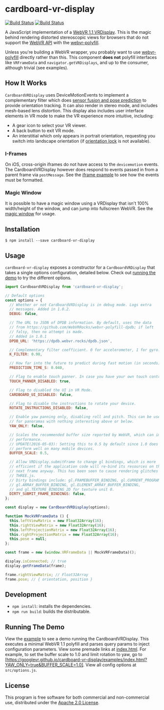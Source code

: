 # cardboard-vr-display

[![Build Status](http://img.shields.io/travis/googlevr/cardboard-vr-display.svg?style=flat-square)](https://travis-ci.org/googlevr/cardboard-vr-display)
[![Build Status](http://img.shields.io/npm/v/cardboard-vr-display.svg?style=flat-square)](https://www.npmjs.org/package/cardboard-vr-display)

A JavaScript implementation of a [WebVR 1.1 VRDisplay][VRDisplay]. This is the magic
behind rendering distorted stereoscopic views for browsers that do not support the [WebVR API]
with the [webvr-polyfill].

Unless you're building a WebVR wrapper, you probably want to use [webvr-polyfill] directly
rather than this. This component **does not** polyfill interfaces like `VRFrameData` and
`navigator.getVRDisplays`, and up to the consumer, although trivial (see examples).

## How It Works

`CardboardVRDisplay` uses DeviceMotionEvents to implement a complementary
filter which does [sensor fusion and pose prediction][fusion] to provide
orientation tracking. It can also render in stereo mode, and includes mesh-based
lens distortion. This display also includes user interface elements in VR mode
to make the VR experience more intuitive, including:

- A gear icon to select your VR viewer.
- A back button to exit VR mode.
- An interstitial which only appears in portrait orientation, requesting you switch
  into landscape orientation (if [orientation lock][ol] is not available).

[fusion]: http://smus.com/sensor-fusion-prediction-webvr/
[ol]: https://www.w3.org/TR/screen-orientation/

### I-Frames

On iOS, cross-origin iframes do not have access to the `devicemotion` events. The CardboardVRDisplay however
does respond to events passed in from a parent frame via `postMessage`. See the [iframe example][iframe-example] to see how the events must be formatted.

### Magic Window

It is possible to have a magic window using a VRDisplay that isn't 100% width/height of the window, and can jump into fullscreen WebVR. See the [magic window][magicwindow-example] for usage.

## Installation

```
$ npm install --save cardboard-vr-display
```

## Usage

`cardboard-vr-display` exposes a constructor for a `CardboardVRDisplay` that takes
a single options configuration, detailed below. Check out [running the demo](#running-the-demo)
to try the different options.

```js
import CardboardVRDisplay from 'cardboard-vr-display';

// Default options
const options = {
  // Whether or not CardboardVRDisplay is in debug mode. Logs extra
  // messages. Added in 1.0.2.
  DEBUG: false,

  // The URL to JSON of DPDB information. By default, uses the data
  // from https://github.com/WebVRRocks/webvr-polyfill-dpdb; if left
  // falsy, then no attempt is made.
  // Added in 1.0.1
  DPDB_URL: 'https://dpdb.webvr.rocks/dpdb.json',

  // Complementary filter coefficient. 0 for accelerometer, 1 for gyro.
  K_FILTER: 0.98,

  // How far into the future to predict during fast motion (in seconds).
  PREDICTION_TIME_S: 0.040,

  // Flag to enable touch panner. In case you have your own touch controls.
  TOUCH_PANNER_DISABLED: true,

  // Flag to disabled the UI in VR Mode.
  CARDBOARD_UI_DISABLED: false,

  // Flag to disable the instructions to rotate your device.
  ROTATE_INSTRUCTIONS_DISABLED: false,

  // Enable yaw panning only, disabling roll and pitch. This can be useful
  // for panoramas with nothing interesting above or below.
  YAW_ONLY: false,

  // Scales the recommended buffer size reported by WebVR, which can improve
  // performance.
  // UPDATE(2016-05-03): Setting this to 0.5 by default since 1.0 does not
  // perform well on many mobile devices.
  BUFFER_SCALE: 0.5,

  // Allow VRDisplay.submitFrame to change gl bindings, which is more
  // efficient if the application code will re-bind its resources on the
  // next frame anyway. This has been seen to cause rendering glitches with
  // THREE.js.
  // Dirty bindings include: gl.FRAMEBUFFER_BINDING, gl.CURRENT_PROGRAM,
  // gl.ARRAY_BUFFER_BINDING, gl.ELEMENT_ARRAY_BUFFER_BINDING,
  // and gl.TEXTURE_BINDING_2D for texture unit 0.
  DIRTY_SUBMIT_FRAME_BINDINGS: false,
};

const display = new CardboardVRDisplay(options);

function MockVRFrameData () {
  this.leftViewMatrix = new Float32Array(16);
  this.rightViewMatrix = new Float32Array(16);
  this.leftProjectionMatrix = new Float32Array(16);
  this.rightProjectionMatrix = new Float32Array(16);
  this.pose = null;
};

const frame = new (window.VRFrameData || MockVRFrameData)();

display.isConnected; // true
display.getFrameData(frame);

frame.rightViewMatrix; // Float32Array
frame.pose; // { orientation, position }
```

## Development

* `npm install`: installs the dependencies.
* `npm run build`: builds the distributable.

## Running The Demo

View the [example] to see a demo running the CardboardVRDisplay. This executes
a minimal WebVR 1.1 polyfill and parses query params to inject configuration parameters.
View some premade links at [index.html]. For example, to set the buffer scale to 1.0
and limit rotation to yaw, go to [https://googlevr.github.io/cardboard-vr-display/examples/index.html?YAW_ONLY=true&BUFFER_SCALE=1.0].
View all config options at `src/options.js`.

## License

This program is free software for both commercial and non-commercial use,
distributed under the [Apache 2.0 License](LICENSE).

[VRDisplay]: https://w3c.github.io/webvr/spec/1.1/#interface-vrdisplay
[WebVR API 1.1]: https://w3c.github.io/webvr/spec/1.1
[WebVR API]: https://w3c.github.io/webvr/spec/latest
[webvr-polyfill]: https://github.com/googlevr/webvr-polyfill
[example]: https://googlevr.github.io/cardboard-vr-display/examples
[iframe-example]: examples/iframe.html
[magicwindow-example]: examples/magicwindow.html
[index.html]: https://googlevr.github.io/cardboard-vr-display
